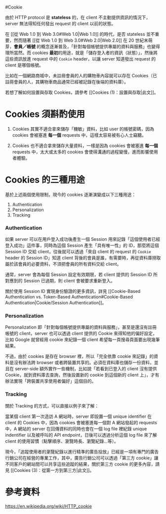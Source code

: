 #Cookie

由於 HTTP protocol 是 **stateless** 的，在 client 不主動提供資訊的情況下，server 無法得知任何發出 request 的 client 以前的狀態。

在 [[從 Web 1.0 到 Web 3.0#Web 1.0|Web 1.0]] 的時代，是否 stateless 並不重要，然而隨著 [[從 Web 1.0 到 Web 3.0#Web 2.0|Web 2.0]] 在 20 世紀末萌芽，**會員／帳號** 的概念逐漸普及，「針對每個帳號提供專屬的資料與服務」也變得理所當然。而 cookies **最初**的用途，就是「儲存登入者的資訊（狀態）」，然後將這些資訊放進 request 中的 `Cookie` header，以讓 server 知道發出 request 的 client 是哪個帳號。

比如在一個網路商城中，未註冊會員的人的購物車內容就可以存在 Cookies（已註冊會員的人，其購物車商品通常已經被記錄在後端的資料庫）。

若想了解如何設置與存取 Cookies，請參考 [[Cookies (1)：設置與存取|此文]]。

# Cookies 須斟酌使用

1. Cookies 其實不適合拿來儲存「機敏」資料，比如 user 的帳號密碼，因為 cookies 會被塞進 **每一個** requests 中，這樣太容易被有心人士竊聽。

2. Cookies 也不適合拿來儲存大量資料，一樣是因為 cookies 會被塞進 **每一個** requests 中，太大或太多的 cookies 會使得溝通的過程變慢，進而影響使用者體驗。

# Cookies 的三種用途

基於上述兩個使用限制，現今的 cookies 逐漸演變成以下三種用途：

1. Authentication
2. Personalization
3. Tracking

### Authentication

如果 server 可以在用戶登入成功後產生一個 Session 用來記錄「這個使用者已經登入成功」這件事，同時為這個 Session 產生「具有唯一性」的 ID，那麼將這個 Session ID 交給 client，往後就可以透過「來自 client 的 request 的 `Cookie` header 的 Session ID」知道 client 背後的會員是誰，有需要時，再從資料庫撈取屬於該會員的必要資料，不須把會員的所有資料交給 client。

通常，server 會為每個 Session 設定有效期限，若 client 提供的 Session ID 所對應到的 Session 已過期，則 client 會被要求重新登入。

關於使用 Session ID 實現身份驗證的更多資訊，詳見 [[Cookie-Based Authentication vs. Token-Based Authentication#Cookie-Based Authentication|Cookie/Session Authentication]]。

### Personalization

Personalization 即「針對每個帳號提供專屬的資料與服務」，甚至是還沒有註冊帳號的 client，server 也可以透過 client 提供的 Cookie 來得知他的偏好設定，比如 Google 就曾經用 cookie 來紀錄一個 client 希望每一頁搜尋頁面要出現幾筆結果。

不過，由於 cookies 是存在 browser 裡，所以「完全依靠 cookie 來記錄」的資料是沒有辦法跨 browser 或者跨裝置共享的。必須在資料庫也儲存一份資料，並且在 server-side 額外實作一些機制，比如說「若看到已登入的 client 沒有提供 Cookie，就到資料庫去查詢，然後設置新的 cookie 到這個新的 client 上」，才有辦法實現「跨裝置共享使用者偏好」這個目的。

### Tracking

關於 Tracking 的方式，可以直接以例子來了解：

當某個 client 第一次造訪 A 網站時，server 即設置一個 unique identifier 在 client 的 Cookies 中，因為 cookies 會被塞進每一個對 A 網站發起的 requests 中，A 網站的 server 在回傳資料的同時也會在一個 log file 裡紀錄 unique indentifier 以及被呼叫的 API endpoint，日後可以透過分析這個 log file 來了解 client 的使用習慣（點擊順序、瀏覽時長、瀏覽紀錄...等）。

現今，「追蹤使用者的瀏覽紀錄以進行精準的廣告投放」已經是一項有專門的廣告行銷公司在經營的專業工作，其中，廣告行銷公司可以透過「第三方 cookie」讓不同客戶的網站間可以共享這些追蹤的結果，關於第三方 cookie 的更多內容，請見 [[Cookies (3)：從第一方到第三方|此文]]。

# 參考資料

<https://en.wikipedia.org/wiki/HTTP_cookie>
